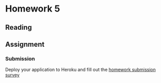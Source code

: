 # Homework 5

## Reading

## Assignment

### Submission

Deploy your application to Heroku and fill out the [homework submission survey](http://goo.gl/forms/Ibq7ELqBfS)
